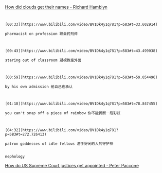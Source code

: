 [How did clouds get their names - Richard Hamblyn](https://www.bilibili.com/video/BV1Dk4y1q781?p=583)

```ad-note


[00:33](https://www.bilibili.com/video/BV1Dk4y1q781?p=583#t=33.602914)

pharmacist on profession 职业药剂师

```

```ad-note


[00:43](https://www.bilibili.com/video/BV1Dk4y1q781?p=583#t=43.499038)

staring out of classroom 凝视教室外面

```

```ad-note


[00:59](https://www.bilibili.com/video/BV1Dk4y1q781?p=583#t=59.054496)

by his own admission 他自己也承认

```

```ad-note


[01:18](https://www.bilibili.com/video/BV1Dk4y1q781?p=583#t=78.847455)

you can't snap off a piece of rainbow 你不能折断一段彩虹

```

```ad-note


[04:32](https://www.bilibili.com/video/BV1Dk4y1q781?p=583#t=272.726413)

patron goddesses of idle fellows 游手好闲的人的守护神

```

```ad-note

nephology

```

[How do US Supreme Court justices get appointed - Peter Paccone](https://www.bilibili.com/video/BV1Dk4y1q781?p=584)